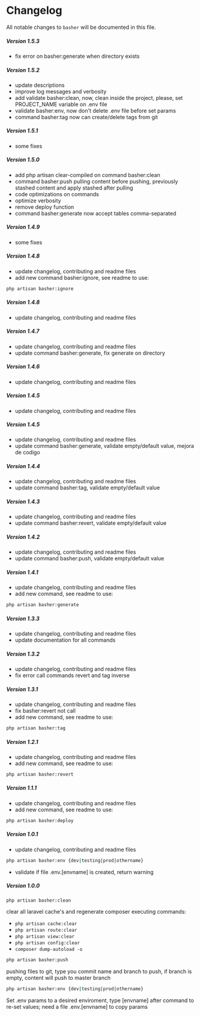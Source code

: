 # Changelog

All notable changes to `basher` will be documented in this file.

##### Version 1.5.3
- fix error on basher:generate when directory exists

##### Version 1.5.2
- update descriptions
- improve log messages and verbosity
- add validate basher:clean, now, clean inside the project, please, set PROJECT_NAME variable on .env file
- validate basher:env, now don't delete .env file before set params
- command basher:tag now can create/delete tags from git

##### Version 1.5.1
- some fixes

##### Version 1.5.0
- add php artisan clear-compiled on command basher:clean
- command basher:push pulling content before pushing, previously stashed content and apply stashed after pulling
- code optimizations on commands
- optimize verbosity
- remove deploy function
- command basher:generate now accept tables comma-separated

##### Version 1.4.9
- some fixes

##### Version 1.4.8
- update changelog, contributing and readme files
- add new command basher:ignore, see readme to use:
``` bash 
php artisan basher:ignore
```

##### Version 1.4.8
- update changelog, contributing and readme files

##### Version 1.4.7
- update changelog, contributing and readme files
- update command basher:generate, fix generate on directory

##### Version 1.4.6
- update changelog, contributing and readme files

##### Version 1.4.5
- update changelog, contributing and readme files

##### Version 1.4.5
- update changelog, contributing and readme files
- update command basher:generate, validate empty/default value, mejora de codigo

##### Version 1.4.4
- update changelog, contributing and readme files
- update command basher:tag, validate empty/default value

##### Version 1.4.3
- update changelog, contributing and readme files
- update command basher:revert, validate empty/default value

##### Version 1.4.2
- update changelog, contributing and readme files
- update command basher:push, validate empty/default value

##### Version 1.4.1
- update changelog, contributing and readme files
- add new command, see readme to use:
``` bash 
php artisan basher:generate
```

##### Version 1.3.3
- update changelog, contributing and readme files
- update documentation for all commands

##### Version 1.3.2
- update changelog, contributing and readme files
- fix error call commands revert and tag inverse

##### Version 1.3.1
- update changelog, contributing and readme files
- fix basher:revert not call
- add new command, see readme to use:
``` bash 
php artisan basher:tag
```

##### Version 1.2.1
- update changelog, contributing and readme files
- add new command, see readme to use:
``` bash 
php artisan basher:revert
```

##### Version 1.1.1
- update changelog, contributing and readme files
- add new command, see readme to use:
``` bash 
php artisan basher:deploy
```


##### Version 1.0.1
- update changelog, contributing and readme files
``` bash 
php artisan basher:env {dev|testing|prod|othername}
```
- validate if file .env.[envname] is created, return warning

##### Version 1.0.0
``` bash 
php artisan basher:clean
```
clear all laravel cache's and regenerate composer executing commands:
- `php artisan cache:clear`
- `php artisan route:clear`
- `php artisan view:clear`
- `php artisan config:clear`
- `composer dump-autoload -o`

``` bash 
php artisan basher:push
```
pushing files to git, type you commit name and branch to push, if branch is empty, content will push to master branch

``` bash 
php artisan basher:env {dev|testing|prod|othername}
```
Set .env params to a desired enviroment, type [envname] after command to re-set values; need a file .env.[envname] to copy params
